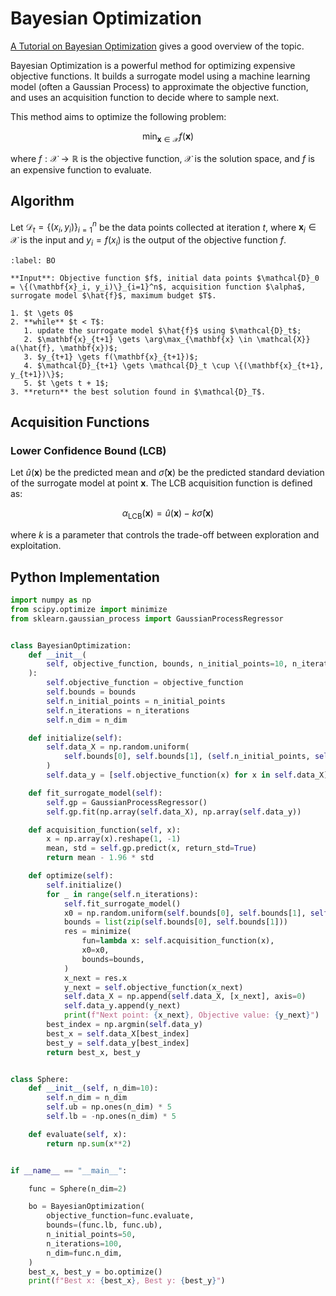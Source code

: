 # Bayesian Optimization

[A Tutorial on Bayesian Optimization](https://arxiv.org/abs/1807.02811) gives a good overview of the topic.

Bayesian Optimization is a powerful method for optimizing expensive objective functions. It builds a surrogate model using a machine learning model (often a Gaussian Process) to approximate the objective function, and uses an acquisition function to decide where to sample next. 

This method aims to optimize the following problem:

$$
\min_{\mathbf{x} \in \mathcal{X}} f(\mathbf{x})
$$

where $f: \mathcal{X} \to \mathbb{R}$ is the objective function, $\mathcal{X}$ is the solution space, and $f$ is an expensive function to evaluate.

## Algorithm

Let $\mathcal{D}_t = \{(x_i, y_i)\}_{i=1}^n$ be the data points collected at iteration $t$, where $\mathbf{x}_i \in \mathcal{X}$ is the input and $y_i = f(x_i)$ is the output of the objective function $f$. 

```{prf:algorithm} Bayesian Optimization
:label: BO

**Input**: Objective function $f$, initial data points $\mathcal{D}_0 = \{(\mathbf{x}_i, y_i)\}_{i=1}^n$, acquisition function $\alpha$, surrogate model $\hat{f}$, maximum budget $T$.   

1. $t \gets 0$
2. **while** $t < T$:
   1. update the surrogate model $\hat{f}$ using $\mathcal{D}_t$;
   2. $\mathbf{x}_{t+1} \gets \arg\max_{\mathbf{x} \in \mathcal{X}} a(\hat{f}, \mathbf{x})$;
   3. $y_{t+1} \gets f(\mathbf{x}_{t+1})$;
   4. $\mathcal{D}_{t+1} \gets \mathcal{D}_t \cup \{(\mathbf{x}_{t+1}, y_{t+1})\}$;
   5. $t \gets t + 1$;
3. **return** the best solution found in $\mathcal{D}_T$.
```

## Acquisition Functions

### Lower Confidence Bound (LCB)

Let $\hat{u}(\mathbf{x})$ be the predicted mean and $\hat{\sigma}(\mathbf{x})$ be the predicted standard deviation of the surrogate model at point $\mathbf{x}$. The LCB acquisition function is defined as:

$$
\alpha_{\text{LCB}}(\mathbf{x}) = \hat{u}(\mathbf{x}) - k \hat{\sigma} (\mathbf{x})
$$

where $k$ is a parameter that controls the trade-off between exploration and exploitation.

## Python Implementation

```python
import numpy as np
from scipy.optimize import minimize
from sklearn.gaussian_process import GaussianProcessRegressor


class BayesianOptimization:
    def __init__(
        self, objective_function, bounds, n_initial_points=10, n_iterations=20, n_dim=1
    ):
        self.objective_function = objective_function
        self.bounds = bounds
        self.n_initial_points = n_initial_points
        self.n_iterations = n_iterations
        self.n_dim = n_dim

    def initialize(self):
        self.data_X = np.random.uniform(
            self.bounds[0], self.bounds[1], (self.n_initial_points, self.n_dim)
        )
        self.data_y = [self.objective_function(x) for x in self.data_X]

    def fit_surrogate_model(self):
        self.gp = GaussianProcessRegressor()
        self.gp.fit(np.array(self.data_X), np.array(self.data_y))

    def acquisition_function(self, x):
        x = np.array(x).reshape(1, -1)
        mean, std = self.gp.predict(x, return_std=True)
        return mean - 1.96 * std

    def optimize(self):
        self.initialize()
        for _ in range(self.n_iterations):
            self.fit_surrogate_model()
            x0 = np.random.uniform(self.bounds[0], self.bounds[1], self.n_dim)
            bounds = list(zip(self.bounds[0], self.bounds[1]))
            res = minimize(
                fun=lambda x: self.acquisition_function(x),
                x0=x0,
                bounds=bounds,
            )
            x_next = res.x
            y_next = self.objective_function(x_next)
            self.data_X = np.append(self.data_X, [x_next], axis=0)
            self.data_y.append(y_next)
            print(f"Next point: {x_next}, Objective value: {y_next}")
        best_index = np.argmin(self.data_y)
        best_x = self.data_X[best_index]
        best_y = self.data_y[best_index]
        return best_x, best_y


class Sphere:
    def __init__(self, n_dim=10):
        self.n_dim = n_dim
        self.ub = np.ones(n_dim) * 5
        self.lb = -np.ones(n_dim) * 5

    def evaluate(self, x):
        return np.sum(x**2)


if __name__ == "__main__":

    func = Sphere(n_dim=2)

    bo = BayesianOptimization(
        objective_function=func.evaluate,
        bounds=(func.lb, func.ub),
        n_initial_points=50,
        n_iterations=100,
        n_dim=func.n_dim,
    )
    best_x, best_y = bo.optimize()
    print(f"Best x: {best_x}, Best y: {best_y}")
```